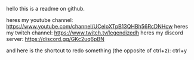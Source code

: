 hello this is a readme on github.

heres my youtube channel: https://www.youtube.com/channel/UCelpXTpB13QHBh56RcDNHcw
heres my twitch channel: https://www.twitch.tv/legendizedh
heres my discord server: https://discord.gg/GKc2uq6pBN

and here is the shortcut to redo something (the opposite of ctrl+z): ctrl+y
